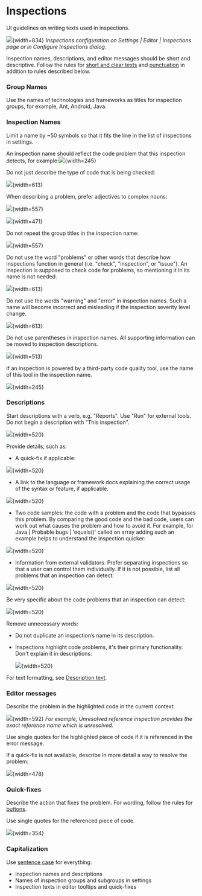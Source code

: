 <!-- Copyright 2000-2024 JetBrains s.r.o. and contributors. Use of this source code is governed by the Apache 2.0 license. -->

# Inspections

<link-summary>UI guidelines on writing texts used in inspections.</link-summary>

![](main.png){width=834}
*Inspections configuration on <ui-path>Settings | Editor | Inspections</ui-path> page or in <control>Configure Inspections</control> dialog.*

Inspection names, descriptions, and editor messages should be short and descriptive. Follow the rules for [short and clear texts](writing_short.md) and [punctuation](punctuation.md) in addition to rules described below.

### Group Names

Use the names of technologies and frameworks as titles for inspection groups, for example, Ant, Android, Java.

### Inspection Names

Limit a name by ~50 symbols so that it fits the line in the list of inspections in settings.

An inspection name should reflect the code problem that this inspection detects, for example:![](correct.png){width=245}

Do not just describe the type of code that is being checked:

![](not-a-problem.png){width=613}

When describing a problem, prefer adjectives to complex nouns:

![](noun2.png){width=557}

![](noun.png){width=471}

Do not repeat the group titles in the inspection name:

![](inspections_group.png){width=557}

Do not use the word "problems" or other words that describe how inspections function in general (i.e. "check", "inspection", or "issue"). An inspection is supposed to check code for problems, so mentioning it in its name is not needed.

![](problem.png){width=613}

Do not use the words "warning" and "error" in inspection names. Such a name will become incorrect and misleading if the inspection severity level change.

![](inspections_warning.png){width=613}

Do not use parentheses in inspection names. All supporting information can be moved to inspection descriptions.

![](parens.png){width=513}

If an inspection is powered by a third-party code quality tool, use the name of this tool in the inspection name.

![](third-party.png){width=245}

### Descriptions

Start descriptions with a verb, e.g. "Reports". Use "Run" for external tools. Do not begin a description with "This inspection".

![](start.png){width=520}

Provide details, such as:

* A quick-fix if applicable:

![](quick-fix.png){width=520}

* A link to the language or framework docs explaining the correct usage of the syntax or feature, if applicable.

![](link.png){width=520}

* Two code samples: the code with a problem and the code that bypasses this problem. By comparing the good code and the bad code, users can work out what causes the problem and how to avoid it.
  For example, for <ui-path>Java | Probable bugs | 'equals()' called on array</ui-path> adding such an example helps to understand the inspection quicker:

![](inspections_example.png){width=520}

* Information from external validators.
  Prefer separating inspections so that a user can control them individually.
  If it is not possible, list all problems that an inspection can detect:

![](multiple.png){width=520}

Be very specific about the code problems that an inspection can detect:

![](vague.png){width=520}

Remove unnecessary words:

* Do not duplicate an inspection’s name in its description.

* Inspections highlight code problems, it's their primary functionality. Don't explain it in descriptions:

  ![](purpuse.png){width=520}

For text formatting, see [Description text](description_text.md).


### Editor messages

Describe the problem in the highlighted code in the current context.

![](editor-error-message.png){width=592}
*For example, Unresolved reference inspection provides the exact reference name which is unresolved.*

Use single quotes for the highlighted piece of code if it is referenced in the error message.

If a quick-fix is not available, describe in more detail a way to resolve the problem:

![](editor-error-message-detail.png){width=478}

### Quick-fixes

Describe the action that fixes the problem. For wording, follow the rules for [buttons](button.topic#label).

[//]: # (TODO: and [menu actions]&#40;menu.md&#41;.)

Use single quotes for the referenced piece of code.

![](quick-fix-menu.png){width=354}

### Capitalization

Use [sentence case](capitalization.md#sentence) for everything:
* Inspection names and descriptions
* Names of inspection groups and subgroups in settings
* Inspection texts in editor tooltips and quick-fixes

